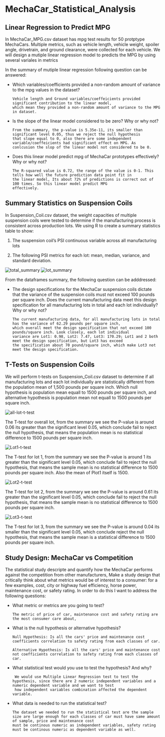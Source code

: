 # MechaCar_Statistical_Analysis

## Linear Regression to Predict MPG
In MechaCar_MPG.csv dataset has mpg test results for 50 protptype MechaCars. Multiple metrics, such as vehicle length, vehicle weight, spoiler angle, drivetrain, and ground clearance, were collected for each vehicle. We will design a mutiple linear regression model to predicts the MPG by using several variales in metrics

In the summary of mutiple linear regression following question can be answered:

* Which variables/coefficients provided a non-random amount of variance to the mpg values in the dataset?
  
      Vehicle length and Ground variables/coeffeicients provided significant contribution to the linear model, 
      which mean they provided a non-random amount of variance to the MPG in dataset.
* Is the slope of the linear model considered to be zero? Why or why not?

      From the summary, the p-value is 5.35e-11, its smaller than significant level 0.05, thus we reject the null hypothesis 
      that slope equal to 0, also there are some independent variable/coeffeicients had significant effect on MPG. As 
      conlcusion the slop of the linear model not considered to be 0.
* Does this linear model predict mpg of MechaCar prototypes effectively? Why or why not?

      The R-squared value is 0.72, the range of the value is 0-1. This tells how well the future prediction data point fit in 
      the linear model, Its about 72% of predictions is correct out of 100 times. So this linear model predict MPG 
      effectively.

## Summary Statistics on Suspension Coils
In Suspension_Coil.csv dataset, the weight capacities of multiple suspension coils were tested to determine if the manufacturing process is consistent across production lots. We using R to create a summary statistics table to show:

1. The suspension coil’s PSI continuous variable across all manufacturing lots

2. The following PSI metrics for each lot: mean, median, variance, and standard deviation.

![total_summary]() ![lot_summary]()

From the dataframes summary, the following question can be adddressed:
* The design specifications for the MechaCar suspension coils dictate that the variance of the suspension coils must not exceed 100 pounds per square inch. Does the current manufacturing data meet this design specification for all manufacturing lots in total and each lot individually? Why or why not?

      The current manufacturing data, for all manufacturing lots in total has the variance of 62.29 pounds per square inch, 
      which overall meet the design specification that not exceed 100 pounds/square inch. Look closely, each lot individual 
      variance are Lot1: 0.98, Lot2: 7.47, Lot3: 170.29; Lot1 and 2 both meet the design specification, but Lot3 has exceed 
      the specification about 70 pound/square inch, which make Lot3 not meet the design specification.

## T-Tests on Suspension Coils
We will perform t-tests on Suspension_Coil.csv dataset to determine if all manufacturing lots and each lot individually are statistically different from the population mean of 1,500 pounds per square inch. Which null hypothesis is population mean equall to 1500 pounds per square inch, and alternative hypothesis is population mean not equall to 1500 pounds per square inch.

![all-lot-t-test]()

The T-test for overall lot, from the summary we see the P-value is around 0.06 its greater than the significant level 0.05, which conclude fail to reject the null hypothesis, that means the population mean is no statistical difference to 1500 pounds per square inch.

![Lot1-t-test]()

The T-test for lot 1, from the summary we see the P-value is around 1 its greater than the significant level 0.05, which conclude fail to reject the null hypothesis, that means the sample mean is no statistical difference to 1500 pounds per square inch. Also the mean of Plot1 itself is 1500.

![Lot2-t-test]()

The T-test for lot 2, from the summary we see the P-value is around 0.61 its greater than the significant level 0.05, which conclude fail to reject the null hypothesis, that means the sample mean is no statistical difference to 1500 pounds per square inch.

![Lot3-t-test]()

The T-test for lot 3, from the summary we see the P-value is around 0.04 its smaller than the significant level 0.05, which conclude reject the null hypothesis, that means the sample mean is a statistical difference to 1500 pounds per square inch.

## Study Design: MechaCar vs Competition
The statistical study descripte and quantify how the MechaCar performs against the competition from other manufacturers, Make a study design that critically think about what metrics would be of interest to a consumer: for a few examples, cost, city or highway fuel efficiency, horse power, maintenance cost, or safety rating. In order to do this I want to address the following questions:

* What metric or metrics are you going to test?
        
      The metric of price of car, maintenance cost and safety rating are the most consumer care about, 
* What is the null hypothesis or alternative hypothesis?

      Null Hypothesis: Is all the cars' price and maintenance cost coefficients correlation to safety rating from each classes of car.

      Alternative Hypothesis: Is all the cars' price and maintenance cost not coefficients correlation to safety rating from each classes of car.
* What statistical test would you use to test the hypothesis? And why?

       We would use Multiple Linear Regression test to test the hypothesis, since there are 2 numeric independent variables and a numeric dependent variable and we want to test 
       how independent variables combination affected the dependent variable.
* What data is needed to run the statistical test?

      The dataset we needed to run the statistical test are the sample size are large enough for each classes of car must have same amount of sample, price and maintenance cost 
      must be continous numeric as independent variables, safety rating must be continous numeric as dependent variable as well. 
